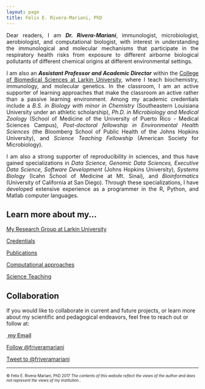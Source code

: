```yaml
---
layout: page
title: Felix E. Rivera-Mariani, PhD
---
```



<div style="text-align:justify"><p>Dear readers, I am <b><i>Dr. Rivera-Mariani</i></b>, immunologist, microbiologist, aerobiologist, and computational biologist, with interest in understanding the immunological and molecular mechanisms that participate in the respiratory health risks from exposure to different airborne biological pollutants of different chemical origins at different environmental settings.</p></div> 

<div style="text-align:justify"><p>I am also an <b><i>Assistant Professor and Academic Director</i></b> within the <a href="http://ularkin.org/college-of-biomedical-sciences/" target="_blank">College of Biomedical Sciences at Larkin University</a>, where I teach biochemistry, immunology, and molecular genetics. In the classroom, I am an active supporter of learning approaches that make the classroom an active rather than a passive learning environment. Among my academic credentials include a <i>B.S. in Biology with minor in Chemistry</i> (Southeastern Louisiana University under an athletic scholarship), <i>Ph.D. in Microbiology and Medical Zoology</i> (School of Medicine of the University of Puerto Rico - Medical Sciences Campus), <i>Post-doctoral fellowship in Environmental Health Sciences</i> (the Bloomberg School of Public Health of the Johns Hopkins University), and <i>Science Teaching Fellowship</i> (American Society for Microbiology).</p></div> 

<div style="text-align:justify"><p>I am also a strong supporter of reproducibility in sciences, and thus have gained specializations in <i>Data Science, Genomic Data Sciences, Executive Data Science, Software Development</i> (Johns Hopkins University), <i>Systems Biology</i> (Icahn School of Medicine at Mt. Sinai), and <i>Bioinformatics</i> (University of California at San Diego). Through these specializations, I have developed extensive experience as a programmer in the R, Python, and Matlab computer languages.</p></div> 

## Learn more about my...

<a href="https://www.riplrt.com" target="_blank">My Research Group at Larkin University</a>

<a href="https://www.friveram.com/about" target="_blank">Credentials</a>

<a href="https://www.friveram.com/publications" target="_blank">Publications</a>

<a href="https://www.friveram.com/compbio" target="_blank">Computational approaches</a>

<a href="/teaching" target="_blank">Science Teaching</a>

## Collaboration 

If you would like to collaborate in current and future projects, or learn more about my scientific and pedagogical endeavors, feel free to reach out or follow at:

<a href="mailto:friveram@riplrt.com" target="_blank" style="color:#515151;"><i class="fa fa-envelope" style="font-size:1em"></i> &nbsp;<b>my Email</b><br></a>


<a href="https://twitter.com/friveramariani?ref_src=twsrc%5Etfw" class="twitter-follow-button" data-show-count="false">Follow @friveramariani</a><script async src="https://platform.twitter.com/widgets.js" charset="utf-8"></script>

<a href="https://twitter.com/intent/tweet?screen_name=friveramariani&ref_src=twsrc%5Etfw" class="twitter-mention-button" data-show-count="false">Tweet to @friveramariani</a><script async src="https://platform.twitter.com/widgets.js" charset="utf-8"></script> 


<script src="//platform.linkedin.com/in.js" type="text/javascript"></script>
<script type="IN/MemberProfile" data-id="http://www.linkedin.com/in/felixeriveramariani" data-format="hover" data-related="false" data-text="Felix E. Rivera-Mariani, PhD"></script>

---

<font size="1">&#169; Felix E. Rivera-Mariani, PhD 2017 <i>The contents of this website reflect the views of the author and does not represent the views of my institution.</i>.</font>
